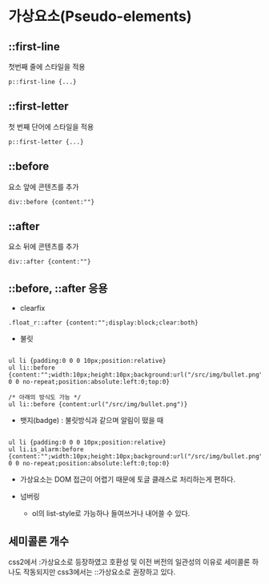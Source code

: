 # 가상요소(Pseudo-elements)

## ::first-line

첫번째 줄에 스타일을 적용
```
p::first-line {...}
```

## ::first-letter
첫 번째 단어에 스타일을 적용

```
p::first-letter {...}
```


## ::before

요소 앞에 콘텐츠를 추가

```
div::before {content:""}
```

## ::after
요소 뒤에 콘텐츠를 추가

```
div::after {content:""}
```

## ::before, ::after 응용

* clearfix

```
.float_r::after {content:"";display:block;clear:both}
```


* 불릿

```

ul li {padding:0 0 0 10px;position:relative}  
ul li::before {content:"";width:10px;height:10px;background:url("/src/img/bullet.png") 0 0 no-repeat;position:absolute:left:0;top:0}   

/* 아래의 방식도 가능 */
ul li::before {content:url("/src/img/bullet.png")}  

```


* 뱃지(badge) : 불릿방식과 같으며 알림이 떴을 때 

```

ul li {padding:0 0 0 10px;position:relative}  
ul li.is_alarm:before {content:"";width:10px;height:10px;background:url("/src/img/bullet.png") 0 0 no-repeat;position:absolute:left:0;top:0}  

```

* 가상요소는 DOM 접근이 어렵기 때문에 토글 클래스로 처리하는게 편하다.

* 넘버링
    * ol의 list-style로 가능하나 들여쓰거나 내어쓸 수 있다.



## 세미콜론 개수

css2에서 :가상요소로 등장하였고 호환성 및 이전 버전의 일관성의 이유로 세미콜론 하나도 작동되지만 css3에서는 ::가상요소로 권장하고 있다.




